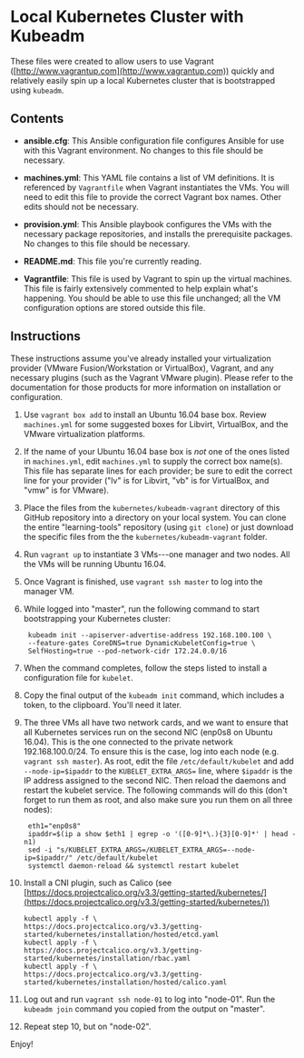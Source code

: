 # Local Kubernetes Cluster with Kubeadm

These files were created to allow users to use Vagrant ([http://www.vagrantup.com](http://www.vagrantup.com)) quickly and relatively easily spin up a local Kubernetes cluster that is bootstrapped using `kubeadm`.

## Contents

* **ansible.cfg**: This Ansible configuration file configures Ansible for use with this Vagrant environment. No changes to this file should be necessary.

* **machines.yml**: This YAML file contains a list of VM definitions. It is referenced by `Vagrantfile` when Vagrant instantiates the VMs. You will need to edit this file to provide the correct Vagrant box names. Other edits should not be necessary.

* **provision.yml**: This Ansible playbook configures the VMs with the necessary package repositories, and installs the prerequisite packages. No changes to this file should be necessary.

* **README.md**: This file you're currently reading.

* **Vagrantfile**: This file is used by Vagrant to spin up the virtual machines. This file is fairly extensively commented to help explain what's happening. You should be able to use this file unchanged; all the VM configuration options are stored outside this file.

## Instructions

These instructions assume you've already installed your virtualization provider (VMware Fusion/Workstation or VirtualBox), Vagrant, and any necessary plugins (such as the Vagrant VMware plugin). Please refer to the documentation for those products for more information on installation or configuration.

1. Use `vagrant box add` to install an Ubuntu 16.04 base box. Review `machines.yml` for some suggested boxes for Libvirt, VirtualBox, and the VMware virtualization platforms.

2. If the name of your Ubuntu 16.04 base box is _not_ one of the ones listed in `machines.yml`, edit `machines.yml` to supply the correct box name(s). This file has separate lines for each provider; be sure to edit the correct line for your provider ("lv" is for Libvirt, "vb" is for VirtualBox, and "vmw" is for VMware).

3. Place the files from the `kubernetes/kubeadm-vagrant` directory of this GitHub repository into a directory on your local system. You can clone the entire "learning-tools" repository (using `git clone`) or just download the specific files from the the `kubernetes/kubeadm-vagrant` folder.

4. Run `vagrant up` to instantiate 3 VMs---one manager and two nodes. All the VMs will be running Ubuntu 16.04.

5. Once Vagrant is finished, use `vagrant ssh master` to log into the manager VM.

6. While logged into "master", run the following command to start bootstrapping your Kubernetes cluster:

        kubeadm init --apiserver-advertise-address 192.168.100.100 \
        --feature-gates CoreDNS=true DynamicKubeletConfig=true \
        SelfHosting=true --pod-network-cidr 172.24.0.0/16

7. When the command completes, follow the steps listed to install a configuration file for `kubelet`.

8. Copy the final output of the `kubeadm init` command, which includes a token, to the clipboard. You'll need it later.

9. The three VMs all have two network cards, and we want to ensure that all Kubernetes services run on the second NIC (enp0s8 on Ubuntu 16.04). This is the one connected to the private network 192.168.100.0/24. To ensure this is the case, log into each node (e.g. `vagrant ssh master`). As root, edit the file `/etc/default/kubelet` and add  `--node-ip=$ipaddr` to the `KUBELET_EXTRA_ARGS=` line, where `$ipaddr` is the IP address assigned to the second NIC. Then reload the daemons and restart the kubelet service. The following commands will do this (don't forget to run them as root, and also make sure you run them on all three nodes):

        eth1="enp0s8"
        ipaddr=$(ip a show $eth1 | egrep -o '([0-9]*\.){3}[0-9]*' | head -n1)
        sed -i "s/KUBELET_EXTRA_ARGS=/KUBELET_EXTRA_ARGS=--node-ip=$ipaddr/" /etc/default/kubelet
        systemctl daemon-reload && systemctl restart kubelet

10. Install a CNI plugin, such as Calico (see [https://docs.projectcalico.org/v3.3/getting-started/kubernetes/](https://docs.projectcalico.org/v3.3/getting-started/kubernetes/))

        kubectl apply -f \
        https://docs.projectcalico.org/v3.3/getting-started/kubernetes/installation/hosted/etcd.yaml
        kubectl apply -f \
        https://docs.projectcalico.org/v3.3/getting-started/kubernetes/installation/rbac.yaml
        kubectl apply -f \
        https://docs.projectcalico.org/v3.3/getting-started/kubernetes/installation/hosted/calico.yaml

11. Log out and run `vagrant ssh node-01` to log into "node-01". Run the `kubeadm join` command you copied from the output on "master".

12. Repeat step 10, but on "node-02".

Enjoy!
